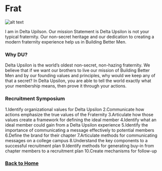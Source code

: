 # Frat
![alt text](https://upload.wikimedia.org/wikipedia/en/thumb/8/87/Delta_Upsilon_Coat_of_Arms.png/220px-Delta_Upsilon_Coat_of_Arms.png)

I am in Delta Upilson.
Our mission Statement is Delta Upsilon is not your typical fraternity. Our non-secret heritage and our dedication to creating a modern fraternity experience help us in Building Better Men. 
### Why DU?
Delta Upsilon is the world’s oldest non-secret, non-hazing fraternity. We believe that if we want our brothers to live our mission of Building Better Men and by our founding values and principles, why would we keep any of that a secret? In Delta Upsilon, you are able to tell the world exactly what your membership means, then prove it through your actions.
### Recruitment Symposium
1.Identify organizational values for Delta Upsilon
2.Communicate how actions emphasize the true values of the Fraternity
3.Articulate how those values create a framework for defining the ideal member
4.Identify what an ideal member could gain from a Delta Upsilon experience
5.Identify the importance of communicating a message effectively to potential members
6.Define the brand for their chapter
7.Articulate methods for communicating messages on a college campus
8.Understand the key components to a successful recruitment plan
9.Identify methods for generating buy-in from chapter members to a recruitment plan
10.Create mechanisms for follow-up


### [Back to Home](https://github.com/KSC7G5/Final/blob/master/README.md)
